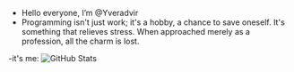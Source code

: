 - Hello everyone, I’m @Yveradvir
- Programming isn't just work; it's a hobby, a chance to save oneself. It's something that relieves stress. When approached merely as a profession, all the charm is lost.

-it's me: 
![GitHub Stats](https://github-readme-stats.vercel.app/api?username=yveradvir&show_icons=true)

<!---
Yveradvir/Yveradvir is a ✨ special ✨ repository because its `README.md` (this file) appears on your GitHub profile.
You can click the Preview link to take a look at your changes.
--->
